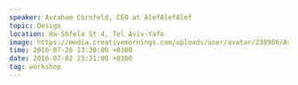 ```yaml
---
speaker: Avraham Cornfeld, CEO at AlefAlefAlef
topic: Design
location: Ha-Shfela St 4, Tel Aviv-Yafo
image: https://media.creativemornings.com/uploads/user/avatar/238988/Avraham_Cornfeld_2.jpg
time: 2016-07-26 13:30:00 +0300
date: 2016-07-02 23:31:00 +0300
tag: workshop
---
```


